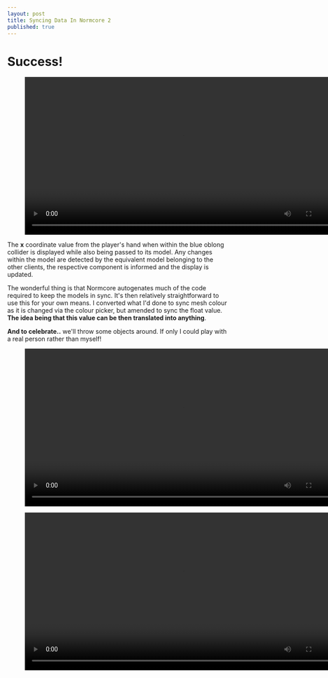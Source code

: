 ```yaml
---
layout: post
title: Syncing Data In Normcore 2
published: true
---
```


# Success!

<figure class="video_container">
  <video style="width:720px;" autoplay loop>
    <source src="\media\normcore-3.1.mp4" type="video/mp4">
    Woops! Your browser does not support the HTML5 video tag.
  </video>
</figure>

The **x** coordinate value from the player's hand when within the blue oblong collider is displayed while also being passed to its model. Any changes within the model are detected by the equivalent model belonging to the other clients, the respective component is informed and the display is updated.

The wonderful thing is that Normcore autogenates much of the code required to keep the models in sync. It's then relatively straightforward to use this for your own means. I converted what I'd done to sync mesh colour as it is changed via the colour picker, but amended to sync the float value. **The idea being that this value can be then translated into anything**.

**And to celebrate..** we'll throw some objects around. If only I could play with a real person rather than myself!
<figure class="video_container">
  <video style="width:720px;" autoplay loop>
    <source src="\media\normcore3.2.mp4" type="video/mp4">
    Woops! Your browser does not support the HTML5 video tag.
  </video>
</figure>

<figure class="video_container">
  <video style="width:720px;" autoplay loop>
    <source src="\media\normcore3.3.mp4" type="video/mp4">
    Woops! Your browser does not support the HTML5 video tag.
  </video>
</figure>
